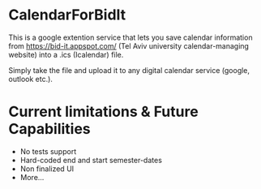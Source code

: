 # CalendarForBidIt

This is a google extention service that lets you save calendar information from https://bid-it.appspot.com/ (Tel Aviv university calendar-managing website) into a .ics (Icalendar) file.

 Simply take the file and upload it to any digital calendar service (google, outlook etc.). 

# Current limitations & Future Capabilities 

- No tests support
- Hard-coded end and start semester-dates
- Non finalized UI
- More...

